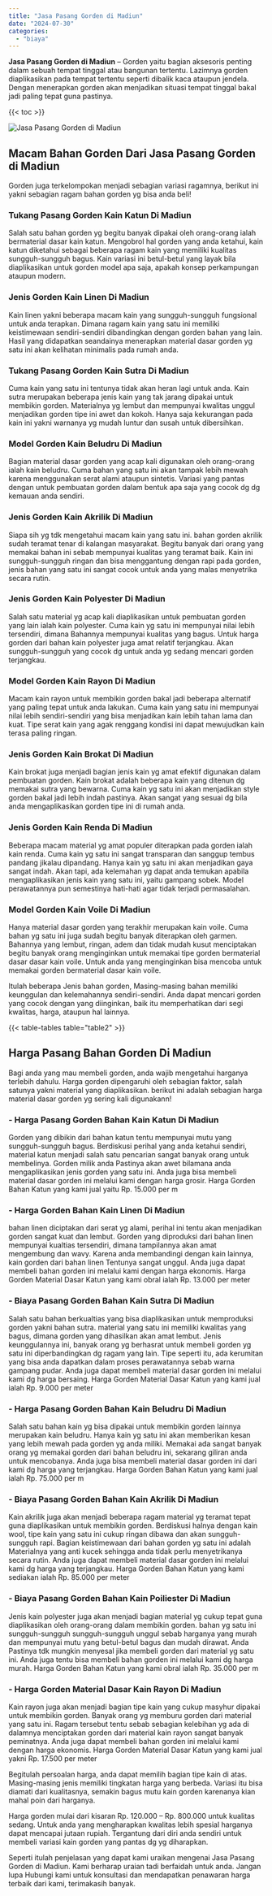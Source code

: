 ```yaml
---
title: "Jasa Pasang Gorden di Madiun"
date: "2024-07-30"
categories: 
  - "biaya"
---
```


**Jasa Pasang Gorden di Madiun** – Gorden yaitu bagian aksesoris penting dalam sebuah tempat tinggal atau bangunan tertentu. Lazimnya gorden diaplikasikan pada tempat tertentu seperti dibalik kaca ataupun jendela. Dengan menerapkan gorden akan menjadikan situasi tempat tinggal bakal jadi paling tepat guna pastinya.

{{< toc >}}

![Jasa Pasang Gorden di Madiun](/images/pasang-gorden-murah12.png)

## Macam Bahan Gorden Dari Jasa Pasang Gorden di Madiun

Gorden juga terkelompokan menjadi sebagian variasi ragamnya, berikut ini yakni sebagian ragam bahan gorden yg bisa anda beli!

### Tukang Pasang Gorden Kain Katun Di Madiun

Salah satu bahan gorden yg begitu banyak dipakai oleh orang-orang ialah bermaterial dasar kain katun. Mengobrol hal gorden yang anda ketahui, kain katun diketahui sebagai beberapa ragam kain yang memiliki kualitas sungguh-sungguh bagus. Kain variasi ini betul-betul yang layak bila diaplikasikan untuk gorden model apa saja, apakah konsep perkampungan ataupun modern.

### Jenis Gorden Kain Linen Di Madiun

Kain linen yakni beberapa macam kain yang sungguh-sungguh fungsional untuk anda terapkan. Dimana ragam kain yang satu ini memiliki keistimewaan sendiri-sendiri dibandingkan dengan gorden bahan yang lain. Hasil yang didapatkan seandainya menerapkan material dasar gorden yg satu ini akan kelihatan minimalis pada rumah anda.

### Tukang Pasang Gorden Kain Sutra Di Madiun

Cuma kain yang satu ini tentunya tidak akan heran lagi untuk anda. Kain sutra merupakan beberapa jenis kain yang tak jarang dipakai untuk membikin gorden. Materialnya yg lembut dan mempunyai kwalitas unggul menjadikan gorden tipe ini awet dan kokoh. Hanya saja kekurangan pada kain ini yakni warnanya yg mudah luntur dan susah untuk dibersihkan.

### Model Gorden Kain Beludru Di Madiun

Bagian material dasar gorden yang acap kali digunakan oleh orang-orang ialah kain beludru. Cuma bahan yang satu ini akan tampak lebih mewah karena menggunakan serat alami ataupun sintetis. Variasi yang pantas dengan untuk pembuatan gorden dalam bentuk apa saja yang cocok dg dg kemauan anda sendiri.

### Jenis Gorden Kain Akrilik Di Madiun

Siapa sih yg tdk mengetahui macam kain yang satu ini. bahan gorden akrilik sudah teramat tenar di kalangan masyarakat. Begitu banyak dari orang yang memakai bahan ini sebab mempunyai kualitas yang teramat baik. Kain ini sungguh-sungguh ringan dan bisa menggantung dengan rapi pada gorden, jenis bahan yang satu ini sangat cocok untuk anda yang malas menyetrika secara rutin.

### Jenis Gorden Kain Polyester Di Madiun

Salah satu material yg acap kali diaplikasikan untuk pembuatan gorden yang lain ialah kain polyester. Cuma kain yg satu ini mempunyai nilai lebih tersendiri, dimana Bahannya mempunyai kualitas yang bagus. Untuk harga gorden dari bahan kain polyester juga amat relatif terjangkau. Akan sungguh-sungguh yang cocok dg untuk anda yg sedang mencari gorden terjangkau.

### Model Gorden Kain Rayon Di Madiun

Macam kain rayon untuk membikin gorden bakal jadi beberapa alternatif yang paling tepat untuk anda lakukan. Cuma kain yang satu ini mempunyai nilai lebih sendiri-sendiri yang bisa menjadikan kain lebih tahan lama dan kuat. Tipe serat kain yang agak renggang kondisi ini dapat mewujudkan kain terasa paling ringan.

### Jenis Gorden Kain Brokat Di Madiun

Kain brokat juga menjadi bagian jenis kain yg amat efektif digunakan dalam pembuatan gorden. Kain brokat adalah beberapa kain yang ditenun dg memakai sutra yang bewarna. Cuma kain yg satu ini akan menjadikan style gorden bakal jadi lebih indah pastinya. Akan sangat yang sesuai dg bila anda mengaplikasikan gorden tipe ini di rumah anda.

### Jenis Gorden Kain Renda Di Madiun

Beberapa macam material yg amat populer diterapkan pada gorden ialah kain renda. Cuma kain yg satu ini sangat transparan dan sanggup tembus pandang jikalau dipandang. Hanya kain yg satu ini akan menjadikan gaya sangat indah. Akan tapi, ada kelemahan yg dapat anda temukan apabila mengaplikasikan jenis kain yang satu ini, yaitu gampang sobek. Model perawatannya pun semestinya hati-hati agar tidak terjadi permasalahan.

### Model Gorden Kain Voile Di Madiun

Hanya material dasar gorden yang terakhir merupakan kain voile. Cuma bahan yg satu ini juga sudah begitu banyak diterapkan oleh garmen. Bahannya yang lembut, ringan, adem dan tidak mudah kusut menciptakan begitu banyak orang menginginkan untuk memakai tipe gorden bermaterial dasar dasar kain voile. Untuk anda yang menginginkan bisa mencoba untuk memakai gorden bermaterial dasar kain voile.

Itulah beberapa Jenis bahan gorden, Masing-masing bahan memiliki keunggulan dan kelemahannya sendiri-sendiri. Anda dapat mencari gorden yang cocok dengan yang diinginkan, baik itu memperhatikan dari segi kwalitas, harga, ataupun hal lainnya.

{{< table-tables table="table2" >}}

## Harga Pasang Bahan Gorden Di Madiun

Bagi anda yang mau membeli gorden, anda wajib mengetahui harganya terlebih dahulu. Harga gorden dipengaruhi oleh sebagian faktor, salah satunya yakni material yang diaplikasikan. berikut ini adalah sebagian harga material dasar gorden yg sering kali digunakann!

### \- Harga Pasang Gorden Bahan Kain Katun Di Madiun

Gorden yang dibikin dari bahan katun tentu mempunyai mutu yang sungguh-sungguh bagus. Berdiskusi perihal yang anda ketahui sendiri, material katun menjadi salah satu pencarian sangat banyak orang untuk membelinya. Gorden milik anda Pastinya akan awet bilamana anda mengaplikasikan jenis gorden yang satu ini. Anda juga bisa membeli material dasar gorden ini melalui kami dengan harga grosir. Harga Gorden Bahan Katun yang kami jual yaitu Rp. 15.000 per m

### \- Harga Gorden Bahan Kain Linen Di Madiun

bahan linen diciptakan dari serat yg alami, perihal ini tentu akan menjadikan gorden sangat kuat dan lembut. Gorden yang diproduksi dari bahan linen mempunyai kualtias tersendiri, dimana tampilannya akan amat mengembung dan wavy. Karena anda membandingi dengan kain lainnya, kain gorden dari bahan linen Tentunya sangat unggul. Anda juga dapat membeli bahan gorden ini melalui kami dengan harga ekonomis. Harga Gorden Material Dasar Katun yang kami obral ialah Rp. 13.000 per meter

### \- Biaya Pasang Gorden Bahan Kain Sutra Di Madiun

Salah satu bahan berkualtias yang bisa diaplikasikan untuk memproduksi gorden yakni bahan sutra. material yang satu ini memiliki kwalitas yang bagus, dimana gorden yang dihasilkan akan amat lembut. Jenis keunggulannya ini, banyak orang yg berhasrat untuk membeli gorden yg satu ini diperbandingkan dg ragam yang lain. Tipe seperti itu, ada kerumitan yang bisa anda dapatkan dalam proses perawatannya sebab warna gampang pudar. Anda juga dapat membeli material dasar gorden ini melalui kami dg harga bersaing. Harga Gorden Material Dasar Katun yang kami jual ialah Rp. 9.000 per meter

### \- Harga Pasang Gorden Bahan Kain Beludru Di Madiun

Salah satu bahan kain yg bisa dipakai untuk membikin gorden lainnya merupakan kain beludru. Hanya kain yg satu ini akan memberikan kesan yang lebih mewah pada gorden yg anda miliki. Memakai ada sangat banyak orang yg memakai gorden dari bahan beludru ini, sekarang giliran anda untuk mencobanya. Anda juga bisa membeli material dasar gorden ini dari kami dg harga yang terjangkau. Harga Gorden Bahan Katun yang kami jual ialah Rp. 75.000 per m

### \- Biaya Pasang Gorden Bahan Kain Akrilik Di Madiun

Kain akrilik juga akan menjadi beberapa ragam material yg teramat tepat guna diaplikasikan untuk membikin gorden. Berdiskusi halnya dengan kain wool, tipe kain yang satu ini cukup ringan dibawa dan akan sungguh-sungguh rapi. Bagian keistimewaan dari bahan gorden yg satu ini adalah Materialnya yang anti kucek sehingga anda tidak perlu menyetrikanya secara rutin. Anda juga dapat membeli material dasar gorden ini melalui kami dg harga yang terjangkau. Harga Gorden Bahan Katun yang kami sediakan ialah Rp. 85.000 per meter

### \- Biaya Pasang Gorden Bahan Kain Poiliester Di Madiun

Jenis kain polyester juga akan menjadi bagian material yg cukup tepat guna diaplikasikan oleh orang-orang dalam membikin gorden. bahan yg satu ini sungguh-sungguh sungguh-sungguh unggul sebab harganya yang murah dan mempunyai mutu yang betul-betul bagus dan mudah dirawat. Anda Pastinya tdk mungkin menyesal jika membeli gorden dari material yg satu ini. Anda juga tentu bisa membeli bahan gorden ini melalui kami dg harga murah. Harga Gorden Bahan Katun yang kami obral ialah Rp. 35.000 per m

### \- Harga Gorden Material Dasar Kain Rayon Di Madiun

Kain rayon juga akan menjadi bagian tipe kain yang cukup masyhur dipakai untuk membikin gorden. Banyak orang yg memburu gorden dari material yang satu ini. Ragam tersebut tentu sebab sebagian kelebihan yg ada di dalamnya menciptakan gorden dari material kain rayon sangat banyak peminatnya. Anda juga dapat membeli bahan gorden ini melalui kami dengan harga ekonomis. Harga Gorden Material Dasar Katun yang kami jual yakni Rp. 17.500 per meter

Begitulah persoalan harga, anda dapat memilih bagian tipe kain di atas. Masing-masing jenis memiliki tingkatan harga yang berbeda. Variasi itu bisa diamati dari kualitasnya, semakin bagus mutu kain gorden karenanya kian mahal poin dari harganya.

Harga gorden mulai dari kisaran Rp. 120.000 – Rp. 800.000 untuk kualitas sedang. Untuk anda yang mengharapkan kwalitas lebih spesial harganya dapat mencapai jutaan rupiah. Tergantung dari diri anda sendiri untuk membeli variasi kain gorden yang pantas dg yg diharapkan.

Seperti itulah penjelasan yang dapat kami uraikan mengenai Jasa Pasang Gorden di Madiun. Kami berharap uraian tadi berfaidah untuk anda. Jangan lupa Hubungi kami untuk konsultasi dan mendapatkan penawaran harga terbaik dari kami, terimakasih banyak.
